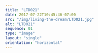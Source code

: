 ```yaml
---
title: "LTD021"
date: 2017-07-22T10:45:46-07:00
src: "/img/living-the-dream/LTD021.jpg"
alt: "LTD021"
sequence: 01
type: "image"
layout: "single"
orientation: "horizontal"
---
```

